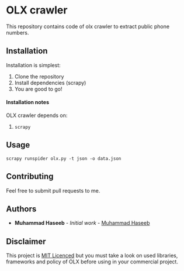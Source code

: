 # OLX crawler
This repository contains code of olx crawler to extract public phone numbers.

## Installation

Installation is simplest:

1. Clone the repository
2. Install dependencies (scrapy)
3. You are good to go!    

#### Installation notes

OLX crawler depends on:
 1. `scrapy`

## Usage

`scrapy runspider olx.py -t json -o data.json`

## Contributing

Feel free to submit pull requests to me.

## Authors

* **Muhammad Haseeb** - *Initial work* - [Muhammad Haseeb](https://github.com/iam-mhaseeb)

## Disclaimer

This project is [MIT Licenced](LICENSE) but you must take a look on used libraries, frameworks and policy of OLX before using in your commercial project.

